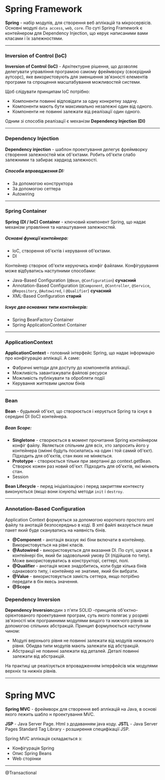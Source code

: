 # Spring Framework

**Spring** - набір модулів, для створення веб аплікацій та мікросервісів. Основні модулі `data access`, `web`, `core`. По суті Spring Framework є контейнером для Dependency Injection, що керує написаними вами класами і їх залежностями.

---
### Inversion of Control (IoC)
**Inversion of Control (IoC)** - Архітектурне рішення, що дозволяє делегувати управління програмою самому фреймворку (своєрідний аутсорс), яке використовують для зменшення зв'язності елементів програми та спрощення масштабування можливостей системи. 

Щоб слідувати принципам ІоС потрібно:
* Компоненти повинні відповідати за одну конкретну задачу.
* Компоненти мають бути максимально незалежні один від одного.
* Компоненти не повинні залежати від реалізації один одного.

Одним зі способів реалізації є механізм **Dependency Injection (DI)**

---
### Dependency Injection
**Dependency injection** - шаблон проектування делегує фреймворку створення залежностей між об'єктами. Робить об'єкти слабо залежними та забирає хардкод залежності.

##### Способи впровадження DI:
* За допомогою конструктора
* За допомогою сеттера
* Autowiring

---
### Spring Container
**Spring (DI / IoC) Container** - ключовий компонент Spring, що надає механізм управління та налаштування залежностей.

##### Основні функції контейнера:
* IoC, створення об'єктів і керування об'єктами.
* DI

Контейнер створює об'єкти керуючись конфіг файлами. Конфігурування може відбуватись наступними способами:
* Java-Based Configuration (`@Bean`, `@Configuration`) **сучасний**
* Annotation-Based Configuration  (`@Component`, `@Controller`, `@Service`, `@Repository`, `@Autowired`, і  `@Qualifier`) **сучасний**
* XML-Based Configuration **старий**

##### Існує два основних типи контейнерів:
* Spring BeanFactory Container
* Spring ApplicationContext Container

---
### ApplicationContext 
**ApplicationContext** - головний інтерфейс Spring, що надає інформацію про конфігурацію аплікації. А саме:
* Фабричні методи для доступу до компонентів аплікації.
* Можливість завантажувати файлові ресурси
* Можливість публікувати та обробляти події
* Керування життєвим циклом бінів

---
### Bean
**Bean** - будьякий об'єкт, що створюється і керується Spring та існує в середині DI (IoC) контейнера.

##### Bean Scope:
* **Singletone** - створюється в момент прочитання Spring контейнером конфіг файлу. Являється спільним для всіх, хто запросить його у контейнера (змінні будуть посилатись на один і той самий об'єкт). Підходить для об'єктів, стан яких не міняється.
* **Prototype** - створюється тільки при звертанні до context.getBean. Створює кожен раз новий об'єкт. Підходить для об'єктів, які міняють стан.
* Session

**Bean Lifecycle** - перед ініціалізацією і перед закриттям контексту виконуються (якщо вони існують) методи `init` і `destroy`. 

---
### Annotation-Based Configuration
Application Context формується за допомогою короткого простого xml файлу та анотацій безпосередньо в коді. В xml
 файлі вказується лише пакет який буде скануватись на наявність бінів.

* **@Component** - анотація вказує які біни включати в контейнер. Використовується на рівні класів.
* **@Autowired** - використовується для вказання DI. По суті, шукає в контейнері бін, який би задовольний умову DI (підійшов по типу). Може використовуватись в конструкторі, сеттері, полі.
* **@Qualifier** - анотація може знадобитись, коли буде кілька бінів однакового типу, і контейнер не знатиме, який бін вибрати.
* **@Value** - використовується замість сеттера, якщо потрібно передати в бін якесь значення.
* **@Scope**

### Dependency Inversion
**Dependency Inversion**один з п'яти SOLID
-принципів об'єктно-орієнтованого проектування програм, суть якого полягає у розриві зв'язності між програмними модулями вищого та нижчого рівнів за допомогою спільних абстракцій. Принцип формулюється наступним чином:
* Модулі верхнього рівня не повинні залежати від модулів нижнього рівня. Обидва типи модулів мають залежати від абстракцій.
* Абстракції не повинні залежати від деталей. Деталі повинні залежати від абстракцій.

На практиці це реалізується впровадженням інтерфейсів між модулями верхніх та нижніх рівнів.

---
# Spring MVC
**Spring MVC** - фреймворк для створення веб аплікацій на Java, в основі якого лежить шабло н проектування MVC.

**JSP** - Java Server Page. Html з додаванням java коду.
**JSTL** - Java Server Pages Standard Tag Library - розширення специфікації JSP.

Spring MVC аплікація складається з:
* Конфігурація Spring
* Опис Spring Beans
* Web сторінки
 

***
@Transactional

